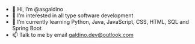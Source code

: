 - 👋 Hi, I’m @asgaldino
- 👀 I’m interested in all type software development
- 🌱 I’m currently learning Python, Java, JavaScript, CSS, HTML, SQL and Spring Boot
- 📫 Talk to me by email galdino.dev@outlook.com

<!---
asgaldino/asgaldino is a ✨ special ✨ repository because its `README.md` (this file) appears on your GitHub profile.
You can click the Preview link to take a look at your changes.
--->
